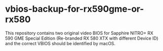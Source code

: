 # vbios-backup-for-rx590gme-or-rx580
This repository contains two original video BIOS for Sapphire NITRO+ RX 590 GME Special Edition (Re-branded RX 580 XTX with different Device ID) and the correct VBIOS should be identified by macOS.
